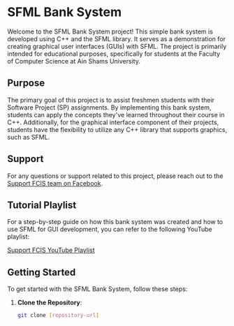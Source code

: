 # SFML Bank System

Welcome to the SFML Bank System project! This simple bank system is developed using C++ and the SFML library. It serves as a demonstration for creating graphical user interfaces (GUIs) with SFML. The project is primarily intended for educational purposes, specifically for students at the Faculty of Computer Science at Ain Shams University.

## Purpose

The primary goal of this project is to assist freshmen students with their Software Project (SP) assignments. By implementing this bank system, students can apply the concepts they've learned throughout their course in C++. Additionally, for the graphical interface component of their projects, students have the flexibility to utilize any C++ library that supports graphics, such as SFML.

## Support

For any questions or support related to this project, please reach out to the [Support FCIS team on Facebook](https://www.facebook.com/SUPPORT.FCIS).

## Tutorial Playlist

For a step-by-step guide on how this bank system was created and how to use SFML for GUI development, you can refer to the following YouTube playlist:

[Support FCIS YouTube Playlist](https://www.youtube.com/watch?v=E17Yz4ce8f0&list=PLzjOuek4I_nCpJRzcCmlCjkXdTYUquG4w)

## Getting Started

To get started with the SFML Bank System, follow these steps:

1. **Clone the Repository**: 
   ```bash
   git clone [repository-url]

